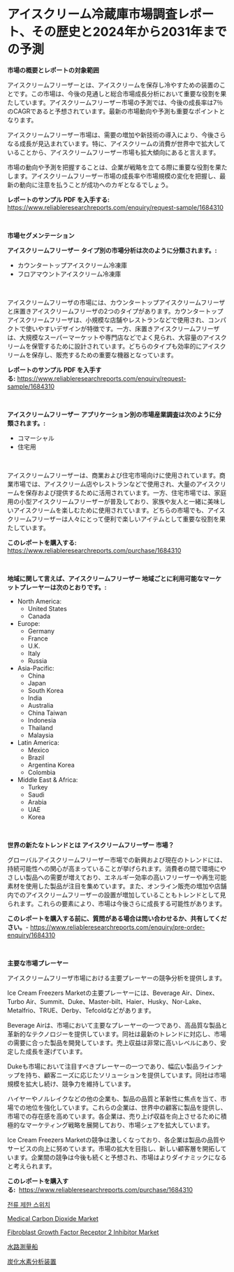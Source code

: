 <p><h1>アイスクリーム冷蔵庫市場調査レポート、その歴史と2024年から2031年までの予測</h1></p><p><strong>市場の概要とレポートの対象範囲</strong></p>
<p><p>アイスクリームフリーザーとは、アイスクリームを保存し冷やすための装置のことです。この市場は、今後の見通しと総合市場成長分析において重要な役割を果たしています。アイスクリームフリーザー市場の予測では、今後の成長率は7％のCAGRであると予想されています。最新の市場動向や予測も重要なポイントとなります。</p><p>アイスクリームフリーザー市場は、需要の増加や新技術の導入により、今後さらなる成長が見込まれています。特に、アイスクリームの消費が世界中で拡大していることから、アイスクリームフリーザー市場も拡大傾向にあると言えます。</p><p>市場の動向や予測を把握することは、企業が戦略を立てる際に重要な役割を果たします。アイスクリームフリーザー市場の成長率や市場規模の変化を把握し、最新の動向に注意を払うことが成功へのカギとなるでしょう。</p></p>
<p><strong>レポートのサンプル PDF を入手する:</strong> <a href="https://www.reliableresearchreports.com/enquiry/request-sample/1684310">https://www.reliableresearchreports.com/enquiry/request-sample/1684310</a></p>
<p>&nbsp;</p>
<p><strong>市場セグメンテーション</strong></p>
<p><strong>アイスクリームフリーザー タイプ別の市場分析は次のように分類されます。:</strong></p>
<p><ul><li>カウンタートップアイスクリーム冷凍庫</li><li>フロアマウントアイスクリーム冷凍庫</li></ul></p>
<p>&nbsp;</p>
<p><p>アイスクリームフリーザの市場には、カウンタートップアイスクリームフリーザと床置きアイスクリームフリーザの2つのタイプがあります。カウンタートップアイスクリームフリーザは、小規模な店舗やレストランなどで使用され、コンパクトで使いやすいデザインが特徴です。一方、床置きアイスクリームフリーザは、大規模なスーパーマーケットや専門店などでよく見られ、大容量のアイスクリームを保管するために設計されています。どちらのタイプも効率的にアイスクリームを保存し、販売するための重要な機器となっています。</p></p>
<p><strong>レポートのサンプル PDF を入手する:</strong>&nbsp;<a href="https://www.reliableresearchreports.com/enquiry/request-sample/1684310">https://www.reliableresearchreports.com/enquiry/request-sample/1684310</a></p>
<p>&nbsp;</p>
<p><strong> アイスクリームフリーザー アプリケーション別の市場産業調査は次のように分類されます。:</strong></p>
<p><ul><li>コマーシャル</li><li>住宅用</li></ul></p>
<p>&nbsp;</p>
<p><p>アイスクリームフリーザーは、商業および住宅市場向けに使用されています。商業市場では、アイスクリーム店やレストランなどで使用され、大量のアイスクリームを保存および提供するために活用されています。一方、住宅市場では、家庭用の小型アイスクリームフリーザーが普及しており、家族や友人と一緒に美味しいアイスクリームを楽しむために使用されています。どちらの市場でも、アイスクリームフリーザーは人々にとって便利で楽しいアイテムとして重要な役割を果たしています。</p></p>
<p><strong>このレポートを購入する:</strong>&nbsp; <a href="https://www.reliableresearchreports.com/purchase/1684310">https://www.reliableresearchreports.com/purchase/1684310</a></p>
<p>&nbsp;</p>
<p><strong>地域に関して言えば、アイスクリームフリーザー 地域ごとに利用可能なマーケットプレーヤーは次のとおりです。:</strong></p>
<p><ul>
    <li>
        North America:
        <ul>
            <li>United States</li>
            <li>Canada</li>
        </ul>
    </li>
    <li>
        Europe:
        <ul>
            <li>Germany</li>
            <li>France</li>
            <li>U.K.</li>
            <li>Italy</li>
            <li>Russia</li>
        </ul>
    </li>
    <li>
        Asia-Pacific:
        <ul>
            <li>China</li>
            <li>Japan</li>
            <li>South Korea</li>
            <li>India</li>
            <li>Australia</li>
            <li>China Taiwan</li>
            <li>Indonesia</li>
            <li>Thailand</li>
            <li>Malaysia</li>
        </ul>
    </li>
    <li>
        Latin America:
        <ul>
            <li>Mexico</li>
            <li>Brazil</li>
            <li>Argentina Korea</li>
            <li>Colombia</li>
        </ul>
    </li>
    <li>
        Middle East & Africa:
        <ul>
            <li>Turkey</li>
            <li>Saudi</li>
            <li>Arabia</li>
            <li>UAE</li>
            <li>Korea</li>
        </ul>
    </li>
    </ul></p>
<p>&nbsp;</p>
<p><strong>世界の新たなトレンドとは アイスクリームフリーザー 市場？</strong></p>
<p><p>グローバルアイスクリームフリーザー市場での新興および現在のトレンドには、持続可能性への関心が高まっていることが挙げられます。消費者の間で環境にやさしい製品への需要が増えており、エネルギー効率の高いフリーザーや再生可能素材を使用した製品が注目を集めています。また、オンライン販売の増加や店舗内でのアイスクリームフリーザーの設置が増加していることもトレンドとして見られます。これらの要素により、市場は今後さらに成長する可能性があります。</p></p>
<p><strong>このレポートを購入する前に、質問がある場合は問い合わせるか、共有してください。</strong>- <a href="https://www.reliableresearchreports.com/enquiry/pre-order-enquiry/1684310">https://www.reliableresearchreports.com/enquiry/pre-order-enquiry/1684310</a></p>
<p>&nbsp;</p>
<p><strong>主要な市場プレーヤー</strong></p>
<p><p>アイスクリームフリーザ市場における主要プレーヤーの競争分析を提供します。</p><p>Ice Cream Freezers Marketの主要プレーヤーには、Beverage Air、Dinex、Turbo Air、Summit、Duke、Master-bilt、Haier、Husky、Nor-Lake、Metalfrio、TRUE、Derby、Tefcoldなどがあります。</p><p>Beverage Airは、市場において主要なプレーヤーの一つであり、高品質な製品と革新的なテクノロジーを提供しています。同社は最新のトレンドに対応し、市場の需要に合った製品を開発しています。売上収益は非常に高いレベルにあり、安定した成長を遂げています。</p><p>Dukeも市場において注目すべきプレーヤーの一つであり、幅広い製品ラインナップを持ち、顧客ニーズに応じたソリューションを提供しています。同社は市場規模を拡大し続け、競争力を維持しています。</p><p>ハイヤーやノルレイクなどの他の企業も、製品の品質と革新性に焦点を当て、市場での地位を強化しています。これらの企業は、世界中の顧客に製品を提供し、市場での存在感を高めています。各企業は、売り上げ収益を向上させるために積極的なマーケティング戦略を展開しており、市場シェアを拡大しています。</p><p>Ice Cream Freezers Marketの競争は激しくなっており、各企業は製品の品質やサービスの向上に努めています。市場の拡大を目指し、新しい顧客層を開拓しています。企業間の競争は今後も続くと予想され、市場はよりダイナミックになると考えられます。</p></p>
<p><strong>このレポートを購入する:</strong>&nbsp;&nbsp;<a href="https://www.reliableresearchreports.com/purchase/1684310">https://www.reliableresearchreports.com/purchase/1684310</a></p>
<p><p><a href="https://github.com/oajzkywllm460/Market-Research-Report-List-1/blob/main/1400124190960.md">전류 제한 스위치</a></p><p><a href="https://github.com/CliffMedina6/Market-Research-Report-List-3/blob/main/medical-carbon-dioxide-market.md">Medical Carbon Dioxide Market</a></p><p><a href="https://eight-handstand-8fb.notion.site/Fibroblast-Growth-Factor-Receptor-2-Inhibitor-Market-A-Comprehensive-Report-of-its-Market-Share-G-85c313d083084e6baf159a635b79b842">Fibroblast Growth Factor Receptor 2 Inhibitor Market</a></p><p><a href="https://github.com/cbigkbh02719/Market-Research-Report-List-1/blob/main/9963532191116.md">水路測量船</a></p><p><a href="https://github.com/mreklxf44233/Market-Research-Report-List-1/blob/main/8637374191115.md">炭化水素分析装置</a></p></p>